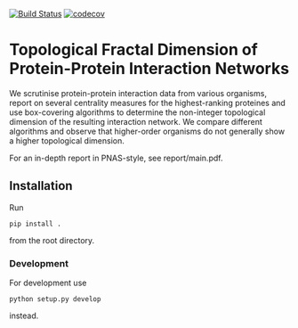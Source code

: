 [![Build Status](https://travis-ci.com/RMeli/TFDofPPIN.svg?token=EifNcegf8usjx9yAqxnK&branch=master)](https://travis-ci.com/RMeli/TFDofPPIN)
[![codecov](https://codecov.io/gh/RMeli/TFDofPPIN/branch/master/graph/badge.svg?token=QVfYDX3saY)](https://codecov.io/gh/RMeli/TFDofPPIN)

# Topological Fractal Dimension of Protein-Protein Interaction Networks
We scrutinise protein-protein interaction data from various organisms, report on several centrality measures for the highest-ranking proteines and use box-covering algorithms to determine the non-integer topological dimension of the resulting interaction network. We compare different algorithms and observe that higher-order organisms do not generally show a higher topological dimension.

For an in-depth report in PNAS-style, see report/main.pdf.

## Installation
Run
```
pip install .
```
from the root directory.

### Development
For development use
```
python setup.py develop
```
instead.
